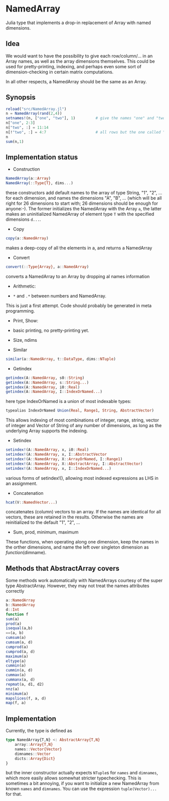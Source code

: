 NamedArray
==========

Julia type that implements a drop-in replacement of Array with named dimensions. 

Idea
----

We would want to have the possibility to give each row/column/... in
an Array names, as well as the array dimensions themselves.  This
could be used for pretty-printing, indexing, and perhaps even some
sort of dimension-checking in certain matrix computations.

In all other respects, a NamedArray should be the same as an Array. 

Synopsis
--------

```julia
reload("src/NamedArray.jl")
n = NamedArray(rand(2,4))
setnames!(n, ["one", "two"], 1)         # give the names "one" and "two" to the rows (dimension 1)
n["one", 2:3]
n["two", :] = 11:14
n[!"two", :] = 4:7                      # all rows but the one called "two"
n
sum(n,1)
```
    
Implementation status
---------------------

 * Construction

```julia
NamedArray(a::Array)
NamedArray(::Type{T}, dims...)
```

these constructors add default names to the array of type String, "1",
"2", ... for each dimension, and names the dimensions "A", "B",
... (which will be all right for 26 dimensions to start with; 26
dimensions should be enough for anyone:-).  The former initializes
the NamedArray with the Array `a`, the latter makes an uninitialized
NamedArray of element type `T` with the specified dimensions `d...`. 

 * Copy

```julia
copy(a::NamedArray)
```

makes a deep-copy of all the elements in a, and returns a NamedArray

 * Convert

```julia
convert(::Type{Array}, a::NamedArray)
```

 converts a NamedArray to an Array by dropping al names information

 * Arithmetic:
  - `*` and `.*` between numbers and NamedArray.  

 This is just a first attempt.  Code should probably be generated in
meta programming. 

 * Print, Show:
  - basic printing, no pretty-printing yet. 

 * Size, ndims

 * Similar

```julia
similar(a::NamedArray, t::DataType, dims::NTuple)
```

 * Getindex

```julia
getindex(A::NamedArray, s0::String)
getindex(A::NamedArray, s::String...)
getindex(A::NamedArray, i0::Real) 
getindex(A::NamedArray, I::IndexOrNamed...)
```

 here type IndexOrNamed is a union of most indexable types:

```julia
typealias IndexOrNamed Union(Real, Range1, String, AbstractVector)
```

 This allows indexing of most combinations of integer, range, string,
vector of integer and Vector of String of any number of dimensions, as
long as the underlying Array supports the indexing. 

 * Setindex

```julia
setindex!(A::NamedArray, x, i0::Real)
setindex!(A::NamedArray, x, I::AbstractVector 
setindex!(A::NamedArray, X::ArrayOrNamed, I::Range1)
setindex!(A::NamedArray, X::AbstractArray, I::AbstractVector)
setindex!(A::NamedArray, x, I::IndexOrNamed...)
```

 various forms of setindex!(), allowing most indexed expressions as LHS
in an assignment. 

 * Concatenation

```julia
hcat(V::NamedVector...)
```

 concatenates (column) vectors to an array.  If the names are identical
for all vectors, these are retained in the results.  Otherwise
the names are reinitialized to the default "1", "2", ...

 * Sum, prod, minimum, maximum

 These functions, when operating along one dimension, keep the names in the orther dimensions, and name the left over singleton dimension as $function($dimname).

Methods that AbstractArray covers
---------------------------

Some methods work automatically with NamedArrays courtesy of the super
type AbstractArray.  However, they may not treat the names attributes
correctly

```julia
a::NamedArray
b::NamedArray
d::Int
function f
sum(a)
prod(a)
isequal(a,b)
==(a, b)
cumsum(a)
cumsum(a, d)
cumprod(a)
cumprod(a, d)
maximum(a)
eltype(a)
cummin(a)
cummin(a, d)
cummax(a)
cummanx(a, d)
repmat(a, d1, d2)
nnz(a)
minimum(a)
mapslices(f, a, d)
map(f, a)
```

Implementation
------------

Currently, the type is defined as

```julia
type NamedArray{T,N} <: AbstractArray{T,N}
    array::Array{T,N}
    names::Vector{Vector}
    dimnames::Vector
    dicts::Array{Dict}
}
```

but the inner constructor actually expects `NTuple`s for `names` and `dimnames`, which more easily allows somewhat stricter typechecking.   This is sometimes a bit annoying, if you want to initialize a new NamedArray from known `names` and `dimnames`.  You can use the expression `tuple(Vector)...` for that.

